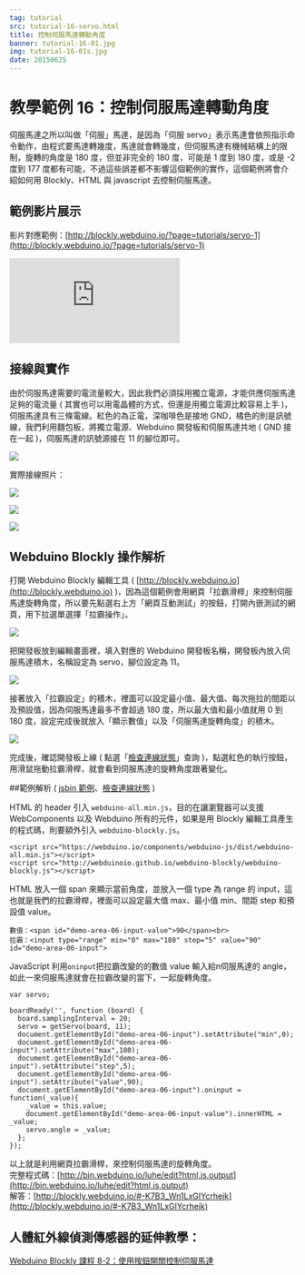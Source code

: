 ```yaml
---
tag: tutorial
src: tutorial-16-servo.html
title: 控制伺服馬達轉動角度
banner: tutorial-16-01.jpg
img: tutorial-16-01s.jpg
date: 20150625
---
```


<!-- @@master  = ../../_layout.html-->

<!-- @@block  =  meta-->

<title>教學範例 16：控制伺服馬達轉動角度 :::: Webduino = Web × Arduino</title>

<meta name="description" content="人體紅外線偵測傳感器 ( PIR ) 可以偵測紅外線的反應變化，當接收到人體發射的紅外線，就會觸發相對應的動作，這個範例利用 Webduino，在人體紅外線傳感器接收到訊號時，觸發網頁的燈泡亮起，同時也讓 LED 燈發光。">

<meta itemprop="description" content="人體紅外線偵測傳感器 ( PIR ) 可以偵測紅外線的反應變化，當接收到人體發射的紅外線，就會觸發相對應的動作，這個範例利用 Webduino，在人體紅外線傳感器接收到訊號時，觸發網頁的燈泡亮起，同時也讓 LED 燈發光。">

<meta property="og:description" content="人體紅外線偵測傳感器 ( PIR ) 可以偵測紅外線的反應變化，當接收到人體發射的紅外線，就會觸發相對應的動作，這個範例利用 Webduino，在人體紅外線傳感器接收到訊號時，觸發網頁的燈泡亮起，同時也讓 LED 燈發光。">

<meta property="og:title" content="教學範例 16：控制伺服馬達轉動角度" >

<meta property="og:url" content="https://webduino.io/tutorials/tutorial-16-servo.html">

<meta property="og:image" content="https://webduino.io/img/tutorials/tutorial-16-01s.jpg">

<meta itemprop="image" content="https://webduino.io/img/tutorials/tutorial-16-01s.jpg">

<include src="../_include-tutorials.html"></include>

<!-- @@close-->

<!-- @@block  =  tutorials-->

# 教學範例 16：控制伺服馬達轉動角度

伺服馬達之所以叫做「伺服」馬達，是因為「伺服 servo」表示馬達會依照指示命令動作，由程式要馬達轉幾度，馬達就會轉幾度，但伺服馬達有機械結構上的限制，旋轉的角度是 180 度，但並非完全的 180 度，可能是 1 度到 180 度，或是 -2 度到 177 度都有可能，不過這些誤差都不影響這個範例的實作，這個範例將會介紹如何用 Blockly、HTML 與 javascript 去控制伺服馬達。

## 範例影片展示

影片對應範例：[http://blockly.webduino.io/?page=tutorials/servo-1](http://blockly.webduino.io/?page=tutorials/servo-1) 

<iframe class="youtube" src="https://www.youtube.com/embed/Dar2pSWCSL8" frameborder="0" allowfullscreen></iframe>

## 接線與實作

由於伺服馬達需要的電流量較大，因此我們必須採用獨立電源，才能供應伺服馬達足夠的電流量 ( 其實也可以用電晶體的方式，但還是用獨立電源比較容易上手 )，伺服馬達具有三條電線。紅色的為正電，深咖啡色是接地 GND，橘色的則是訊號線，我們利用麵包板，將獨立電源、Webduino 開發板和伺服馬達共地 ( GND 接在一起 )，伺服馬達的訊號源接在 11 的腳位即可。

![](../img/tutorials/tutorial-16-02.jpg)

實際接線照片：

![](../img/tutorials/tutorial-16-03.jpg)

![](../img/tutorials/tutorial-16-04.jpg)

![](../img/tutorials/tutorial-16-05.jpg)

## Webduino Blockly 操作解析

打開 Webduino Blockly 編輯工具 ( [http://blockly.webduino.io](http://blockly.webduino.io) )，因為這個範例會用網頁「拉霸滑桿」來控制伺服馬達旋轉角度，所以要先點選右上方「網頁互動測試」的按鈕，打開內嵌測試的網頁，用下拉選單選擇「拉霸操作」。

![](../img/tutorials/tutorial-16-06.jpg)

把開發板放到編輯畫面裡，填入對應的 Webduino 開發板名稱，開發板內放入伺服馬達積木，名稱設定為 servo，腳位設定為 11。

![](../img/tutorials/tutorial-16-07.jpg)

接著放入「拉霸設定」的積木，裡面可以設定最小值、最大值、每次拖拉的間距以及預設值，因為伺服馬達最多不會超過 180 度，所以最大值和最小值就用 0 到 180 度，設定完成後就放入「顯示數值」以及「伺服馬達旋轉角度」的積木。

![](../img/tutorials/tutorial-16-08.jpg)

完成後，確認開發板上線 ( 點選「[檢查連線狀態](https://webduino.io/device.html)」查詢 )，點選紅色的執行按鈕，用滑鼠拖動拉霸滑桿，就會看到伺服馬達的旋轉角度跟著變化。

##範例解析 ( [jsbin 範例](http://bin.webduino.io/luhe/edit?html,js,output)、[檢查連線狀態](https://webduino.io/device.html) )

HTML 的 header 引入 `webduino-all.min.js`，目的在讓瀏覽器可以支援 WebComponents 以及 Webduino 所有的元件，如果是用 Blockly 編輯工具產生的程式碼，則要額外引入 `webduino-blockly.js`。

	<script src="https://webduino.io/components/webduino-js/dist/webduino-all.min.js"></script>
	<script src="http://webduinoio.github.io/webduino-blockly/webduino-blockly.js"></script>

HTML 放入一個 span 來顯示當前角度，並放入一個 type 為 range 的 input，這也就是我們的拉霸滑桿，裡面可以設定最大值 max、最小值 min、間距 step 和預設值 value。

	數值：<span id="demo-area-06-input-value">90</span><br>
	拉霸：<input type="range" min="0" max="180" step="5" value="90" id="demo-area-06-input">

JavaScript 利用`oninput`把拉霸改變的的數值 value 輸入給n伺服馬達的 angle，如此一來伺服馬達就會在拉霸改變的當下，一起旋轉角度。

	var servo;

	boardReady('', function (board) {
	  board.samplingInterval = 20;
	  servo = getServo(board, 11);
	  document.getElementById("demo-area-06-input").setAttribute("min",0);
	  document.getElementById("demo-area-06-input").setAttribute("max",180);
	  document.getElementById("demo-area-06-input").setAttribute("step",5);
	  document.getElementById("demo-area-06-input").setAttribute("value",90);
	  document.getElementById("demo-area-06-input").oninput = function(_value){
	    _value = this.value;
	    document.getElementById("demo-area-06-input-value").innerHTML = _value;
	    servo.angle = _value;
	  };
	});

以上就是利用網頁拉霸滑桿，來控制伺服馬達的旋轉角度。   
完整程式碼：[http://bin.webduino.io/luhe/edit?html,js,output](http://bin.webduino.io/luhe/edit?html,js,output)  
解答：[http://blockly.webduino.io/#-K7B3_Wn1LxGIYcrhejk](http://blockly.webduino.io/#-K7B3_Wn1LxGIYcrhejk)

## 人體紅外線偵測傳感器的延伸教學：

[Webduino Blockly 課程 8-2：使用按鈕開關控制伺服馬達](http://blockly.webduino.io/?lang=zh-hant&page=tutorials/servo-2#-Jw01xYLefgu_1IvUaVM)  


<!-- @@close-->